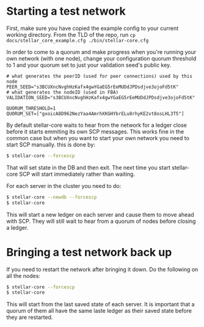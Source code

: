 # Starting a test network

First, make sure you have copied the example config to your current working directory.
From the TLD of the repo, run
`cp docs/stellar_core_example.cfg ./bin/stellar-core.cfg`

In order to come to a quorum and make progress when you're running your own 
network (with one node), change your configuration quorum threshold to 1 and 
your quorum set to just your validation seed's public key.

```
# what generates the peerID (used for peer connections) used by this node
PEER_SEED="s3BCUXncNvghHzKafx4gwYGaEG5rEeMUDdJPDsdjve3ojoFd5tK"
# what generates the nodeID (used in FBA)
VALIDATION_SEED="s3BCUXncNvghHzKafx4gwYGaEG5rEeMUDdJPDsdjve3ojoFd5tK"

QUORUM_THRESHOLD=1
QUORUM_SET=["gxoicA8D962NezYaa4AmrhXKGHYbrELu8rhyKE2vt8osLHL3T5"]
```

By default stellar-core waits to hear from the network for a ledger close before
it starts emmiting its own SCP messages. This works fine in the common case but
when you want to start your own network you need to start SCP manually.
this is done by:
```sh
$ stellar-core --forcescp
```
That will set state in the DB and then exit. The next time you start 
stellar-core SCP will start immediately rather than waiting.



For each server in the cluster you need to do:
```sh
$ stellar-core --newdb --forcescp
$ stellar-core
```

This will start a new ledger on each server and cause them to move ahead with 
SCP. They will still wait to hear from a quorum of nodes before closing a ledger.

# Bringing a test network back up
If you need to restart the network after bringing it down. Do the following on 
all the nodes:
```sh
$ stellar-core --forcescp
$ stellar-core
```

This will start from the last saved state of each server. It is important that 
a quorum of them all have the same laste ledger as their saved state before 
they are restarted.
